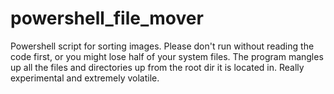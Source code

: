 # powershell_file_mover
Powershell script for sorting images.
Please don't run without reading the code first, or you might lose half of your system files.
The program mangles up all the files and directories up from the root dir it is located in.
Really experimental and extremely volatile.

